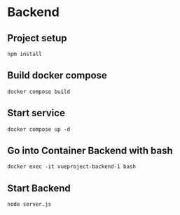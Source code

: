 # Backend

## Project setup
```
npm install
```
## Build docker compose
```
docker compose build
```
## Start service
```
docker compose up -d
```
## Go into Container Backend with bash
```
docker exec -it vueproject-backend-1 bash
```
## Start Backend
```
node server.js
```